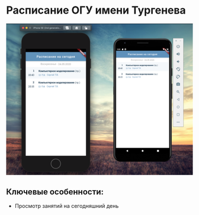 # Расписание ОГУ имени Тургенева
![пример работы приложения](docs/images/example.png)

## Ключевые особенности:
* Просмотр занятий на сегодняшний день

